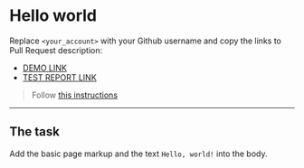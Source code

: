 # Hello world
Replace `<your_account>` with your Github username and copy the links to Pull Request description:
- [DEMO LINK](https://Olexandr6.github.io/layout_hello-world/)
- [TEST REPORT LINK](https://Olexandr6.github.io/layout_hello-world/report/html_report/)

> Follow [this instructions](https://github.com/mate-academy/layout_task-guideline#how-to-solve-the-layout-tasks-on-github)
___

## The task 
Add the basic page markup and the text `Hello, world!` into the body.
